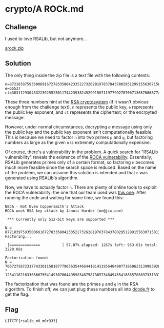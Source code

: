 # crypto/A ROCk.md

## Challenge

I used to love RSALib, but not anymore...

[arock.zip](https://drive.google.com/uc?export=download&id=1YlGBKe7x0K5erD9O0SxrFjWcCE7sUvfM)

## Solution

The only thing inside the zip file is a text file with the following contents:

```
n=8721839759350069167278335804233522732628197837843780295129915563071581371083672792796544014245271677069445637593635290140076123157617389715458979685368727
e=65537
ct=3831129304332239255280117442393824529915871197799278700713657686877437561020805823052809122048327006270135775002283258453774226602640149683603252934547033
```

These three numbers hint at the [RSA cryptosystem](https://en.wikipedia.org/wiki/RSA_(cryptosystem)) (if it wasn't obvious enough from the challenge text). `n` represents the public key, `e` represents the public key exponent, and `ct` represents the ciphertext, or the encrpyted message.

However, under normal circumstances, decrypting a message using only the public key and the public key exponent isn't computationally feasible. This is because we need to factor `n` into two primes `p` and `q`, but factoring numbers as large as the given `n` is extremely computationally expensive.

Of course, there's a vulnerability in the problem. A quick search for "RSALib vulnerability" reveals the existence of the [ROCA vulnerability](https://en.wikipedia.org/wiki/ROCA_vulnerability). Essentially, RSALib generates primes only of a certain format, so factoring `n` becomes much more feasible since the search space is reduced. Based on the name of the problem, we can assume this solution is intended and that `n` was generated using RSALib's algorithm.

Now, we have to actually factor `n`. There are plenty of online tools to exploit the ROCA vulnerability; the one that our team used was [this one](https://github.com/jix/neca). After running the code and waiting for some time, we found this:

```
NECA - Not Even Coppersmith's Attack
ROCA weak RSA key attack by Jannis Harder (me@jix.one)

 *** Currently only 512-bit keys are supported ***

N = 8721839759350069167278335804233522732628197837843780295129915563071581371083672792796544014245271677069445637593635290140076123157617389715458979685368727
Factoring...

 [==============          ] 57.07% elapsed: 1267s left: 953.01s total: 2220.08s

Factorization found:
N = 70672758723177433011581077796363544664410141195648490771860623139983928782297 * 123411621633636675541493070644959834875873057348494554188657868973313372350191
```

The factorization that was found are the primes `p` and `q` in the RSA algorithm. To finish off, we can just plug these numbers all into [dcode.fr](https://www.dcode.fr/rsa-cipher) to get the flag.

## Flag

`LITCTF{rsalib_n0_m0r333}`
